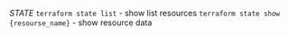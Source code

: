 *STATE*
``terraform state list`` - show list resources
``terraform state show {resourse_name}`` - show resource data


